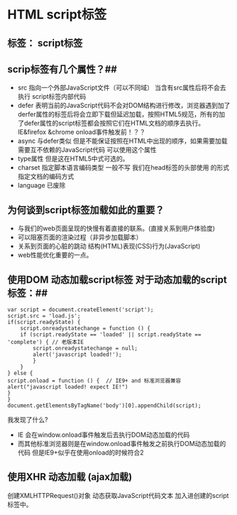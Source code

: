 # HTML script标签 #
标签： script标签
---

## scrip标签有几个属性？##
 * src 指向一个外部JavaScript文件（可以不同域） 当含有src属性后将不会去执行 script标签内部代码
 * defer 表明当前的JavaScript代码不会对DOM结构进行修改，浏览器遇到加了derfer属性的标签后将会立即下载但延迟加载，按照HTML5规范，所有的加了defer属性的script标签都会按照它们在HTML文档的顺序去执行。 IE&firefox &chrome  onload事件触发前！？？
 * async 与defer类似 但是不能保证按照在HTML中出现的顺序，如果需要加载需要互不依赖的JavaScript代码 可以使用这个属性
 * type属性 但是这在HTML5中式可选的。
 * charset 指定脚本语言编码类型  一般不写 我们在head标签的头部使用<meta charset="UTF-8"> 的形式指定文档的编码方式
 *  language 已废除

## 为何谈到script标签加载如此的重要？ ##
 * 与我们的web页面呈现的快慢有着直接的联系。(直接关系到用户体验度)
 * 可以阻塞页面的渲染过程（非异步加载脚本）
 * 关系到页面的心脏的跳动 结构(HTML)表现(CSS)行为(JavaScript)
 * web性能优化重要的一点。

## 使用DOM 动态加载script标签 对于动态加载的script标签：##

    var script = document.createElement('script');
    script.src = 'load.js';
    if(script.readyState) {
        script.onreadystatechange = function () {
        if (script.readyState == 'loaded' || script.readyState == 'complete') { // 老版本IE 
            script.onreadystatechange = null;
            alert('javascript loaded!');
            }
        }
    } else {
    script.onload = function () {  // IE9+ and 标准浏览器兼容
    alert("javascript loaded! expect IE!")
    }
    }
    document.getElementsByTagName('body')[0].appendChild(script);


我发现了什么?
* IE 会在window.onload事件触发后去执行DOM动态加载的代码
* 而其他标准浏览器则是在window.onload事件触发之前执行DOM动态加载的代码 但是IE9+似乎在使用onload的时候符合2

## 使用XHR 动态加载 (ajax加载) ##
创建XMLHTTPRequest()对象 动态获取JavaScript代码文本 加入进创建的script标签中。
